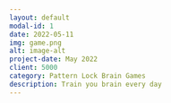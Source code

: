 ```yaml
---
layout: default
modal-id: 1
date: 2022-05-11
img: game.png
alt: image-alt
project-date: May 2022
client: 5000
category: Pattern Lock Brain Games
description: Train you brain every day
---
```

